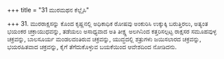 +++
title = "31 ಮುರಮಥನ ಕೆಲ್ಲೈಸಿ"

+++
31. ಮುರರಾಕ್ಷಸನ್ನು ಕೊಂದ ಕೃಷ್ಣನಲ್ಲಿ ಅಧಿಕಾಧಿಕ ರೋಷವು ಅಂಕುರಿಸಿ ಉಕ್ಕುಕ್ಕಿ ಬರುತ್ತಿರಲು, ಅತ್ಯಂತ ಭಯಂಕರ ಚಕ್ರಾಯುಧವನ್ನು, ತಡೆಯಲು ಅಸಾಧ್ಯವಾದ ಅತಿ ತೀಕ್ಷ್ಣ ಅಲಗಿನಿಂದ ಕತ್ತರಿಸಲ್ಪಟ್ಟ ರಾಕ್ಷಸರ ಸಮೂಹವುಳ್ಳ ಚಕ್ರವನ್ನು, ಬಾಲಸೂರ್ಯ ಮಂಡಲದಂತಿರುವ ಚಕ್ರವನ್ನು, ಯುದ್ಧದಲ್ಲಿ ಶತ್ರುಗಳು ಜಯಿಸಲಾರದ ಚಕ್ರವನ್ನು, ಭಯರಹಿತವಾದ ಚಕ್ರವನ್ನು, ಕೈಗೆ ತೆಗೆದುಕೊಳ್ಳುವ ಬಯಕೆಯಿಂದ ಆವೇಶದಿಂದ ನೋಡಿದನು.